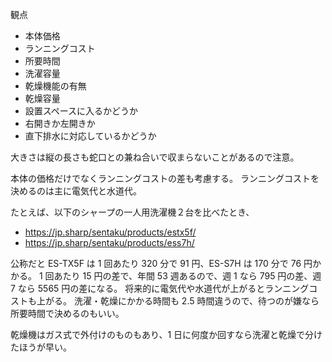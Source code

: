 観点

- 本体価格
- ランニングコスト
- 所要時間
- 洗濯容量
- 乾燥機能の有無
- 乾燥容量
- 設置スペースに入るかどうか
- 右開きか左開きか
- 直下排水に対応しているかどうか

大きさは縦の長さも蛇口との兼ね合いで収まらないことがあるので注意。

本体の価格だけでなくランニングコストの差も考慮する。
ランニングコストを決めるのは主に電気代と水道代。

たとえば、以下のシャープの一人用洗濯機２台を比べたとき、

- https://jp.sharp/sentaku/products/estx5f/
- https://jp.sharp/sentaku/products/ess7h/

公称だと ES-TX5F は 1 回あたり 320 分で 91 円、ES-S7H は 170 分で 76 円かかる。
1 回あたり 15 円の差で、年間 53 週あるので、週 1 なら 795 円の差、週 7 なら 5565 円の差になる。
将来的に電気代や水道代が上がるとランニングコストも上がる。
洗濯・乾燥にかかる時間も 2.5 時間違うので、待つのが嫌なら所要時間で決めるのもいい。

乾燥機はガス式で外付けのものもあり、1 日に何度か回すなら洗濯と乾燥で分けたほうが早い。
